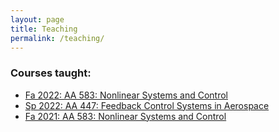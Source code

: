 ```yaml
---
layout: page
title: Teaching
permalink: /teaching/
---
```


### Courses taught:
- [Fa 2022: AA 583: Nonlinear Systems and Control](/teaching/Fa22AA583) 
- [Sp 2022: AA 447: Feedback Control Systems in Aerospace](/teaching/Fa22AA583)
- [Fa 2021: AA 583: Nonlinear Systems and Control](/teaching/Fa22AA583) 

